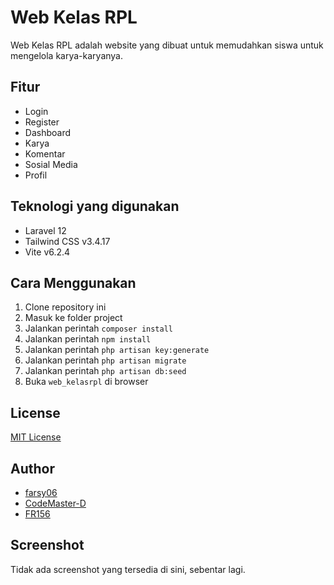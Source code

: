 # Web Kelas RPL

Web Kelas RPL adalah website yang dibuat untuk memudahkan siswa untuk mengelola karya-karyanya.

## Fitur

- Login
- Register
- Dashboard
- Karya
- Komentar
- Sosial Media
- Profil

## Teknologi yang digunakan

- Laravel 12
- Tailwind CSS v3.4.17
- Vite v6.2.4

## Cara Menggunakan

1. Clone repository ini
2. Masuk ke folder project
3. Jalankan perintah `composer install`
4. Jalankan perintah `npm install`
5. Jalankan perintah `php artisan key:generate`
6. Jalankan perintah `php artisan migrate`
7. Jalankan perintah `php artisan db:seed`
8. Buka `web_kelasrpl` di browser

## License

[MIT License](https://opensource.org/licenses/MIT)

## Author

- [farsy06](https://github.com/farsy06)
- [CodeMaster-D](https://github.com/CodeMaster-D)
- [FR156](https://github.com/FR156)

## Screenshot

Tidak ada screenshot yang tersedia di sini, sebentar lagi.
